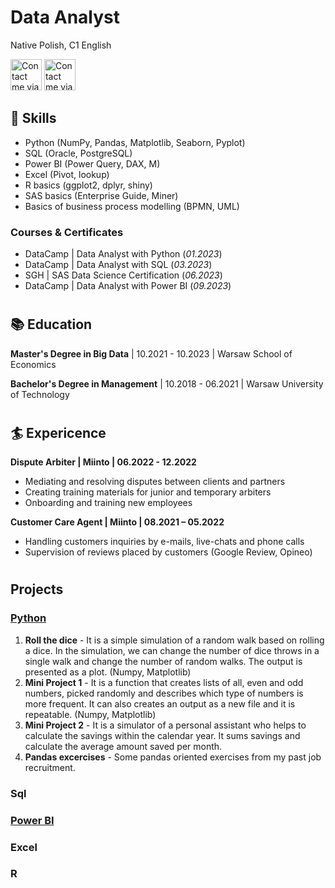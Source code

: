 # Data Analyst
Native Polish, C1 English
<p align="left">
  <a href="www.linkedin.com/in/sebastian-kachniarz">
    <img width="50px" style="padding-rigth:10px;" title="Contact me via LinkedIn" src="https://cdn.jsdelivr.net/gh/devicons/devicon/icons/linkedin/linkedin-original.svg" /></a>
  <a href="s.kachniarz99@gmail.com">
    <img width="50px" style="padding-rigth:10px;" title="Contact me via Gmail" src="https://upload.wikimedia.org/wikipedia/commons/7/7e/Gmail_icon_%282020%29.svg" /></a>
</p>

## 🧰 Skills
- Python (NumPy, Pandas, Matplotlib, Seaborn, Pyplot)
- SQL (Oracle, PostgreSQL)
- Power BI (Power Query, DAX, M)
- Excel (Pivot, lookup)
- R basics (ggplot2, dplyr, shiny)
- SAS basics (Enterprise Guide, Miner)
- Basics of business process modelling (BPMN, UML)

### Courses & Certificates
- DataCamp | Data Analyst with Python (_01.2023_)
- DataCamp | Data Analyst with SQL (_03.2023_)
- SGH | SAS Data Science Certification (_06.2023_)
- DataCamp | Data Analyst with Power BI (_09.2023_)
#

## 📚 Education

__Master's Degree in Big Data__ | 10.2021 - 10.2023 | Warsaw School of Economics

__Bachelor's Degree in Management__ | 10.2018 - 06.2021 | Warsaw University of Technology 
#

## 🏄 Expericence
**Dispute Arbiter | Miinto | 06.2022 - 12.2022**
- Mediating and resolving disputes between clients and partners
- Creating training materials for junior and temporary arbiters
- Onboarding and training new employees

**Customer Care Agent | Miinto | 08.2021 – 05.2022**
- Handling customers inquiries by e-mails, live-chats and phone calls
- Supervision of reviews placed by customers (Google Review, Opineo)
#

## Projects
### [Python](https://github.com/skachniarz/python_projects)

1. __Roll the dice__ - It is a simple simulation of a random walk based on rolling a dice. In the simulation, we can change the number of dice throws in a single walk and change the number of random walks. The output is presented as a plot. (Numpy, Matplotlib)
2. __Mini Project 1__ - It is a function that creates lists of all, even and odd numbers, picked randomly and describes which type of numbers is more frequent. It can also creates an output as a new file and it is repeatable. (Numpy, Matplotlib)
3. __Mini Project 2__ - It is a simulator of a personal assistant who helps to calculate the savings within the calendar year. It sums savings and calculate the average amount saved per month.
4. __Pandas excercises__ - Some pandas oriented exercises from my past job recruitment. 

### Sql
### [Power BI](https://github.com/skachniarz/power_bi_projects)

### Excel
### R
